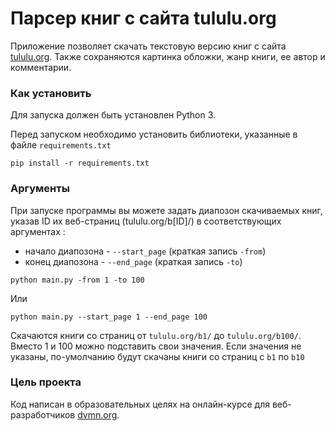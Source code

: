 # Парсер книг с сайта tululu.org
Приложение позволяет скачать текстовую версию книг с сайта [tululu.org](https://tululu.org/).
Также сохраняются картинка обложки, жанр книги, ее автор и комментарии.

### Как установить
Для запуска должен быть установлен Python 3.

Перед запуском необходимо установить библиотеки, указанные в файле `requirements.txt`
```
pip install -r requirements.txt
```

### Аргументы
При запуске программы вы можете задать диапозон скачиваемых книг, указав ID 
их веб-страниц (tululu.org/b[ID]/) в соответствующих аргументах :
- начало диапозона - `--start_page` (краткая запись `-from`)
- конец диапозона - `--end_page` (краткая запись `-to`)
```
python main.py -from 1 -to 100
```
Или
```
python main.py --start_page 1 --end_page 100
```
Скачаются книги со страниц от `tululu.org/b1/` до `tululu.org/b100/`.
Вместо 1 и 100 можно подставить свои значения. Если значения не указаны, 
по-умолчанию будут скачаны книги со страниц с `b1` по `b10`

### Цель проекта

Код написан в образовательных целях на онлайн-курсе для веб-разработчиков [dvmn.org](https://dvmn.org/).
